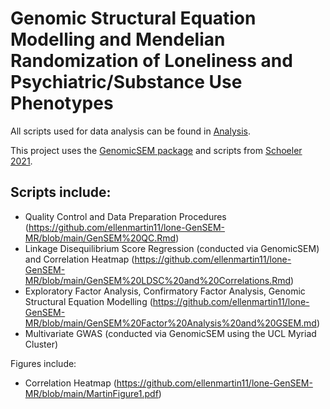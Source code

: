 # Genomic Structural Equation Modelling and Mendelian Randomization of Loneliness and Psychiatric/Substance Use Phenotypes

All scripts used for data analysis can be found in [Analysis](https://github.com/ellenmartin11/lone-GenSEM-MR/tree/main/Analysis).

This project uses the [GenomicSEM package](https://github.com/GenomicSEM/GenomicSEM) and scripts from [Schoeler 2021](https://github.com/TabeaSchoeler/TS2021_CommonLiabAddiction).

## Scripts include:
- Quality Control and Data Preparation Procedures (https://github.com/ellenmartin11/lone-GenSEM-MR/blob/main/GenSEM%20QC.Rmd)
- Linkage Disequilibrium Score Regression (conducted via GenomicSEM) and Correlation Heatmap (https://github.com/ellenmartin11/lone-GenSEM-MR/blob/main/GenSEM%20LDSC%20and%20Correlations.Rmd)
- Exploratory Factor Analysis, Confirmatory Factor Analysis, Genomic Structural Equation Modelling (https://github.com/ellenmartin11/lone-GenSEM-MR/blob/main/GenSEM%20Factor%20Analysis%20and%20GSEM.md)
- Multivariate GWAS (conducted via GenomicSEM using the UCL Myriad Cluster)

Figures include:
- Correlation Heatmap (https://github.com/ellenmartin11/lone-GenSEM-MR/blob/main/MartinFigure1.pdf)
